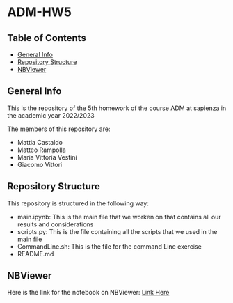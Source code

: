 # ADM-HW5
## Table of Contents
* [General Info](#general-info)
* [Repository Structure](#repository-structure)
* [NBViewer](nbviewer)

## General Info
This is the repository of the 5th homework of the course ADM at sapienza in the academic year 2022/2023

The members of this repository are:
- Mattia Castaldo
- Matteo Rampolla
- Maria Vittoria Vestini
- Giacomo Vittori

## Repository Structure
This repository is structured in the following way:

- main.ipynb: This is the main file that we worken on that contains all our results and considerations
- scripts.py: This is the file containing all the scripts that we used in the main file
- CommandLine.sh: This is the file for the command Line exercise
- README.md 

## NBViewer

Here is the link for the notebook on NBViewer: [Link Here](https://nbviewer.org/github/MRampo/ADM-HW5/blob/main/main.ipynb)
